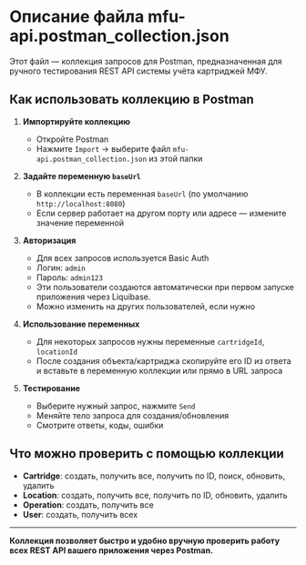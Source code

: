 # Описание файла mfu-api.postman_collection.json

Этот файл — коллекция запросов для Postman, предназначенная для ручного тестирования REST API системы учёта картриджей МФУ.

## Как использовать коллекцию в Postman

1. **Импортируйте коллекцию**
   - Откройте Postman
   - Нажмите `Import` → выберите файл `mfu-api.postman_collection.json` из этой папки

2. **Задайте переменную `baseUrl`**
   - В коллекции есть переменная `baseUrl` (по умолчанию `http://localhost:8080`)
   - Если сервер работает на другом порту или адресе — измените значение переменной

3. **Авторизация**
   - Для всех запросов используется Basic Auth
   - Логин: `admin`
   - Пароль: `admin123`
   - Эти пользователи создаются автоматически при первом запуске приложения через Liquibase.
   - Можно изменить на других пользователей, если нужно

4. **Использование переменных**
   - Для некоторых запросов нужны переменные `cartridgeId`, `locationId`
   - После создания объекта/картриджа скопируйте его ID из ответа и вставьте в переменную коллекции или прямо в URL запроса

5. **Тестирование**
   - Выберите нужный запрос, нажмите `Send`
   - Меняйте тело запроса для создания/обновления
   - Смотрите ответы, коды, ошибки

## Что можно проверить с помощью коллекции

- **Cartridge**: создать, получить все, получить по ID, поиск, обновить, удалить
- **Location**: создать, получить все, получить по ID, обновить, удалить
- **Operation**: создать, получить все
- **User**: создать, получить всех

---

**Коллекция позволяет быстро и удобно вручную проверить работу всех REST API вашего приложения через Postman.** 
